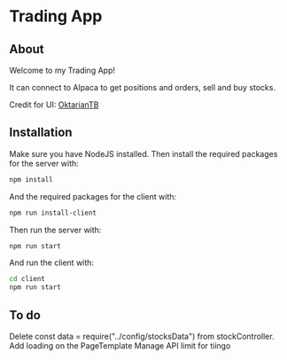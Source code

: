 # Trading App



## About
Welcome to my Trading App!

It can connect to Alpaca to get positions and orders, sell and buy stocks.

Credit for UI: [OktarianTB](https://github.com/OktarianTB/stock-trading-simulator) 


## Installation
Make sure you have NodeJS installed. Then install the required packages for the server with:

```sh
npm install
```

And the required packages for the client with:
```sh
npm run install-client
```


Then run the server with:
```sh
npm run start
```
And run the client with:
```sh
cd client
npm run start
```

## To do
Delete const data = require("../config/stocksData") from stockController.
Add loading on the PageTemplate
Manage API limit for tiingo



